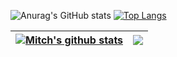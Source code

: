 ![Anurag's GitHub stats](https://github-readme-stats.vercel.app/api?username=mitchwolfe1&count_private=true&show_icons=true&theme=tokyonight&include_all_commits=true)
[![Top Langs](https://github-readme-stats.vercel.app/api/top-langs/?username=mitchwolfe1&theme=tokyonight&layout=compact)](https://github.com/anuraghazra/github-readme-stats)
 


| <a href="https://github.com/anuraghazra/github-readme-stats"><img align="center" src="https://github-readme-stats.vercel.app/api?username=mitchwolfe1&show_icons=true&include_all_commits=true&theme=buefy&hide_border=true&count_private=true" alt="Mitch's github stats" /></a> | <a href="https://github.com/anuraghazra/github-readme-stats"><img align="center" src="https://github-readme-stats.vercel.app/api/top-langs/?username=mitchwolfe1&layout=compact&theme=buefy&hide_border=true&count_private=true" /></a> |
| ------------- | ------------- |
